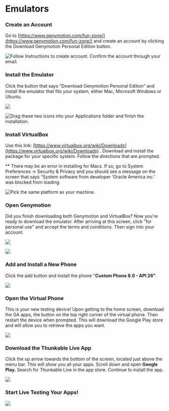 # Emulators

### Create an Account

Go to [https://www.genymotion.com/fun-zone/](https://www.genymotion.com/fun-zone/) and create an account by clicking the Download Genymotion Personal Edition button.   

![Follow Instructions to create account. Confirm the account through your email. ](../../.gitbook/assets/pic-1.png)

### Install the Emulator 

Click the button that says “Download Genymotion Personal Edition” and install the emulator that fits your system, either Mac, Microsoft Windows or Ubuntu. 

![](../../.gitbook/assets/pic-3.png)

![Drag these two icons into your Applications folder and finish the installation.](../../.gitbook/assets/pic-4.png)

### Install VirtualBox

 Use this link: [https://www.virtualbox.org/wiki/Downloads](https://www.virtualbox.org/wiki/Downloads) . Download and install the package for your specific system. Follow the directions that are prompted.

\*\* There may be an error in installing for Macs. If so, go to System Preferences → Security & Privacy and you should see a message on the screen that says “System software from developer ‘Oracle America inc.’ was blocked from loading.

![Pick the same platform as your machine. ](../../.gitbook/assets/pic-5.png)

### Open Genymotion

Did you finish downloading both Genymotion and VirtualBox? Now you're ready to download the emulator. After arriving at this screen, click "for personal use" and accept the terms and conditions. Then sign into your account.

![](../../.gitbook/assets/pic-7.png)

![](../../.gitbook/assets/pic-8.png)

### Add and Install a New Phone 

Click the add button and install the phone "**Custom Phone 8.0 - API 26"**. 

![](../../.gitbook/assets/pic-9.png)

###  Open the Virtual Phone 

This is your new testing device! Upon getting to the home screen, download the GA apps, the button on the top right corner of the virtual phone. Then restart the device when prompted.  This will download the Google Play store and will allow you to retrieve the apps you want. 

![](../../.gitbook/assets/group-3.png)

### Download the Thunkable Live App 

Click the up arrow towards the bottom of the screen, located just above the menu bar. This will show you all your apps. Scroll down and open **Google Play.** Search for Thunkable Live in the app store. Continue to install the app. 

 

![](../../.gitbook/assets/group-2-1.png)

### Start Live Testing Your Apps! 

![](../../.gitbook/assets/group-4.png)



